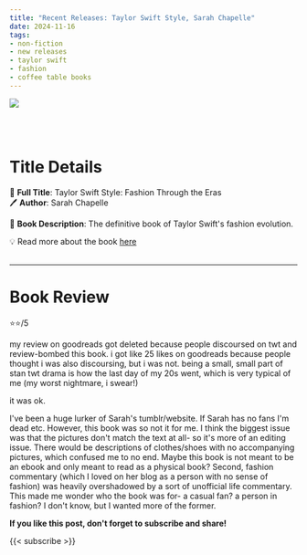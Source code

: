 ```yaml
---
title: "Recent Releases: Taylor Swift Style, Sarah Chapelle"
date: 2024-11-16
tags: 
- non-fiction
- new releases
- taylor swift
- fashion
- coffee table books
---
```


![](https://mpd-biblio-covers.imgix.net/9781250906151.jpg)

<br>
<br>

# Title Details

📕 **Full Title**: Taylor Swift Style: Fashion Through the Eras \
🖊 **Author**: Sarah Chapelle

🔎 **Book Description**: The definitive book of Taylor Swift's fashion evolution.

💡️ Read more about the book [here](https://us.macmillan.com/books/9781250906151/taylorswiftstyle)
<br>
<br>


 
---


# Book Review

⭐⭐/5

my review on goodreads got deleted because people discoursed on twt and review-bombed this book. i got like 25 likes on goodreads because people thought i was also discoursing, but i was not. being a small, small part of stan twt drama is how the last day of my 20s went, which is very typical of me (my worst nightmare, i swear!) 

it was ok.

I've been a huge lurker of Sarah's tumblr/website. If Sarah has no fans I'm dead etc. However, this book was so not it for me. I think the biggest issue was that the pictures don't match the text at all- so it's more of an editing issue. There would be descriptions of clothes/shoes with no accompanying pictures, which confused me to no end. Maybe this book is not meant to be an ebook and only meant to read as a physical book? Second, fashion commentary (which I loved on her blog as a person with no sense of fashion) was heavily overshadowed by a sort of unofficial life commentary. This made me wonder who the book was for- a casual fan? a person in fashion? I don't know, but I wanted more of the former.

**If you like this post, don't forget to subscribe and share!**

{{< subscribe >}}
